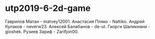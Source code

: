 # utp2019-6-2d-game
Гаврилов Матан - matvey12001.
Анастасия Пляко - Nattiko.
Андрей Кулаков - neverw23.
Алексей Балабанов - de-ut.
Гиорги Шаликиани - gioshek.
Рузиев Зариф - Zarifjon00.
